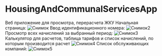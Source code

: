 # HousingAndCommunalServicesApp
Веб приложение для просмотра, перерасчета ЖКУ
Начальная страница:
![Снимок](https://user-images.githubusercontent.com/62948074/127785454-49b8a7ef-1e06-4e9c-99b2-24639b8dc987.PNG)
Ввод идентификационного номера:
![Снимок2](https://user-images.githubusercontent.com/62948074/127785483-447b949a-36c0-4628-9822-a6c76202996c.PNG)
Просмотр всех начислений за выбранный период:
![Снимок3](https://user-images.githubusercontent.com/62948074/127785499-144a180a-a837-4ae2-be8b-ff4fa4e013b4.PNG)
Калькулятор для расчетов, таблица тарифов и список начислений, по которым производится расчет
![Снимок4](https://user-images.githubusercontent.com/62948074/127785501-4eb60bce-447c-4caa-86ba-1b10ce5d6d87.PNG)
Список обслуживающих компаний:
![Снимок5](https://user-images.githubusercontent.com/62948074/127785502-5fc130a1-bb3b-4cd2-a78c-9e64d1aa2eb1.PNG)
